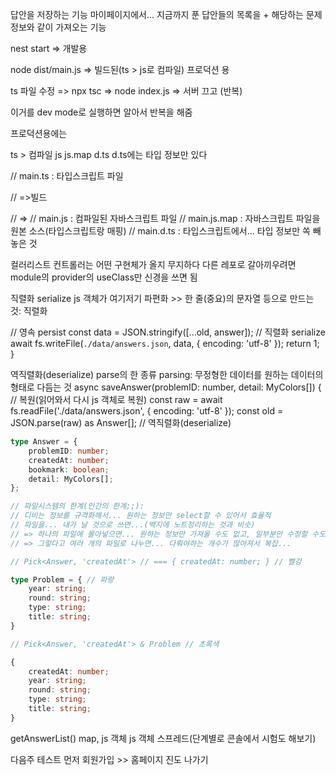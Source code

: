 답안을 저장하는 기능
마이페이지에서... 지금까지 푼 답안들의 목록을 + 해당하는 문제 정보와 같이 가져오는 기능

nest start => 개발용

node dist/main.js => 빌드된(ts > js로 컴파일) 프로덕션 용

ts
파일 수정
=> npx tsc
=> node index.js
=> 서버 끄고
(반복)

이거를 dev mode로 실행하면 알아서 반복을 해줌

프로덕션용에는 

ts > 컴파일
js
js.map
d.ts 
d.ts에는 타입 정보만 있다

// main.ts : 타입스크립트 파일

// =>빌드

// =>
// main.js : 컴파일된 자바스크립트 파일
// main.js.map : 자바스크립트 파일을 원본 소스(타입스크립트랑 매핑)
// main.d.ts : 타입스크립트에서... 타입 정보만 쏙 빼놓은 것

컬러리스트 컨트롤러는 
어떤 구현체가 올지 무지하다
다른 레포로 갈아끼우려면 module의 provider의 useClass만 신경을 쓰면 됨

직렬화 serialize
js 객체가 여기저기 파편화 >> 
한 줄(중요)의 문자열 등으로 만드는 것: 직렬화

   // 영속 persist
    const data = JSON.stringify([...old, answer]); // 직렬화 serialize
    await fs.writeFile(`./data/answers.json`, data, { encoding: 'utf-8' });
    return 1;
  }

역직렬화(deserialize)
parse의 한 종류
parsing: 무정형한 데이터를 원하는 데이터의 형태로 다듬는 것
 async saveAnswer(problemID: number, detail: MyColors[]) {
    // 복원(읽어와서 다시 js 객체로 복원)
    const raw = await fs.readFile('./data/answers.json', { encoding: 'utf-8' });
    const old = JSON.parse(raw) as Answer[]; // 역직렬화(deserialize)

```ts
type Answer = {
    problemID: number;
    createdAt: number;
    bookmark: boolean;
    detail: MyColors[];
};

// 파일시스템의 한계(인간의 한계;;):  
// 디비는 정보를 규격화해서... 원하는 정보만 select할 수 있어서 효율적
// 파일을... 내가 날 것으로 쓰면...(백지에 노트정리하는 것과 비슷)
// => 하나의 파일에 몰아넣으면... 원하는 정보만 가져올 수도 없고, 일부분만 수정할 수도 없음
// => 그렇다고 여러 개의 파일로 나누면... 다뤄야하는 개수가 많아져서 복잡...

// Pick<Answer, 'createdAt'> // === { createdAt: number; } // 빨강

type Problem = { // 파랑
    year: string;
    round: string;
    type: string;
    title: string;
}

// Pick<Answer, 'createdAt'> & Problem // 초록색

{
    createdAt: number;
    year: string;
    round: string;
    type: string;
    title: string;
}
```

getAnswerList() 
map, js 객체
js 객체 스프레드(단계별로 콘솔에서 시험도 해보기)

다음주 테스트 먼저
회원가입 >> 홈페이지 진도 나가기